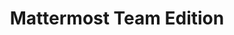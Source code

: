 ---
draft: false
title: Mattermost Team Edition
content:
  id: mattermost
  name: Mattermost Team Edition
  logo: /images/applications/live-chat/mattermost/logo.png
  website: https://mattermost.com/pricing-self-managed/
  iframe_website: /website-iframe/applications/live-chat/mattermost
  dashboardImage: /images/applications/live-chat/mattermost/screenshot-1.jpg
  short_description: Mattermost is an open-source platform for secure collaboration across the entire software development lifecycle.
  description: Mattermost enables you to collaborate across the software development lifecycle. It provides a shared set of platform services and a powerful UI structured around channel-based communications, checklist-based process automation, and card-based task and project management. You can choose from self-managed or secure cloud deployment options that give you the controls you need, when you need them.
  features:
    - title: A single point of collaboration
      description: Mattermost provides a unified platform for digital operations so you can bring together into one place your team communication, task and project management, and workflow orchestration.
    - title: Designed for the way you work
      description: Powerful features help you collaborate outside of code whether you are planning sprints or managing incidents and support escalations.
    - title: Open-source and yours to customize
      description: A rich ecosystem of community contributions and customizations means you can work the way you want and do your own customization.
    - title: Complete control of your data
      description: With Mattermost, you can choose from self-managed or secure cloud deployment options that meet your security and compliance needs.
  screenshots:
    - /images/applications/live-chat/mattermost/screenshot-1.jpg
    - /images/applications/live-chat/mattermost/screenshot-2.jpg
---